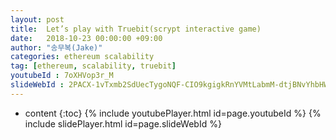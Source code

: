 ```yaml
---
layout: post
title:  Let’s play with Truebit(scrypt interactive game)
date:   2018-10-23 00:00:00 +09:00
author: "송무복(Jake)"
categories: ethereum scalability
tag: [ethereum, scalability, truebit]
youtubeId : 7oXHVop3r_M
slideWebId : 2PACX-1vTxmb2SdUecTygoNQF-CIO9kgigkRnYVMtLabmM-dtjBNvYhbHWhOoG2kI_29BuPL_VKJcRDYBdgrs5
---
```

* content
{:toc}
{% include youtubePlayer.html id=page.youtubeId %}
{% include slidePlayer.html id=page.slideWebId %}
